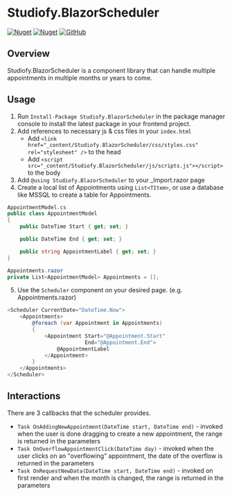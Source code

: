 # Studiofy.BlazorScheduler

[![Nuget](https://img.shields.io/nuget/v/Studiofy.BlazorScheduler?label=NuGet%20Package)](https://www.nuget.org/packages/Studiofy.BlazorScheduler/) [![Nuget](https://img.shields.io/nuget/dt/Studiofy.BlazorScheduler?label=Downloads)](https://www.nuget.org/packages/Studiofy.BlazorScheduler/) [![GitHub](https://img.shields.io/github/issues/Studiofy/BlazorScheduler?label=Open%20Issues
)](https://github.com/Studiofy/BlazorScheduler/issues)

## Overview
Studiofy.BlazorScheduler is a component library that can handle multiple appointments in multiple months or years to come.

## Usage
1. Run `Install-Package Studiofy.BlazorScheduler` in the package manager console to install the latest package in your frontend project.
2. Add references to necessary js & css files in your `index.html`
    - Add `<link href="_content/Studiofy.BlazorScheduler/css/styles.css" rel="stylesheet" />` to the head
    - Add `<script src="_content/Studiofy.BlazorScheduler/js/scripts.js"></script>` to the body
3. Add `@using Studiofy.BlazorScheduler` to your _Import.razor page
4. Create a local list of Appointments using `List<TItem>`, or use a database like MSSQL to create a table for Appointments.
  ```C#
  AppointmentModel.cs
  public class AppointmentModel
  {
      public DateTime Start { get; set; }

      public DateTime End { get; set; }

      public string AppointmentLabel { get; set; }
  }
  
  Appointments.razor
  private List<AppointmentModel> Appointments = [];
  ```
5. Use the `Scheduler` component on your desired page. (e.g. Appointments.razor)
  ```C#
  <Scheduler CurrentDate="DateTime.Now">
      <Appointments>
          @foreach (var Appointment in Appointments)
          {
              <Appointment Start="@Appointment.Start"
                           End="@Appointment.End">
                  @AppointmentLabel
              </Appointment>
          }
      </Appointments>
  </Scheduler>
  ```

## Interactions
There are 3 callbacks that the scheduler provides.
- `Task OnAddingNewAppointment(DateTime start, DateTime end)` - invoked when the user is done dragging to create a new appointment, the range is returned in the parameters
- `Task OnOverflowAppointmentClick(DateTime day)` - invoked when the user clicks on an "overflowing" appointment, the date of the overflow is returned in the parameters
- `Task OnRequestNewData(DateTime start, DateTime end)` - invoked on first render and when the month is changed, the range is returned in the parameters
